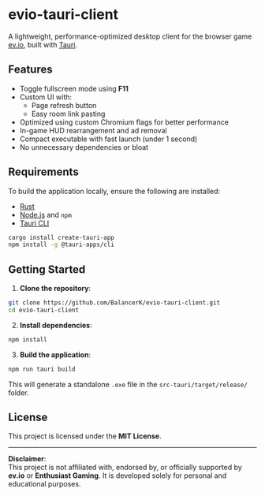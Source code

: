 # evio-tauri-client

A lightweight, performance-optimized desktop client for the browser game [ev.io](https://ev.io), built with [Tauri](https://tauri.app).

## Features

- Toggle fullscreen mode using **F11**
- Custom UI with:
  - Page refresh button  
  - Easy room link pasting  
- Optimized using custom Chromium flags for better performance
- In-game HUD rearrangement and ad removal
- Compact executable with fast launch (under 1 second)
- No unnecessary dependencies or bloat

## Requirements

To build the application locally, ensure the following are installed:

- [Rust](https://www.rust-lang.org/tools/install)
- [Node.js](https://nodejs.org/) and `npm`
- [Tauri CLI](https://tauri.app/v1/guides/getting-started/prerequisites)

```bash
cargo install create-tauri-app
npm install -g @tauri-apps/cli
```

## Getting Started

1. **Clone the repository**:

```bash
git clone https://github.com/BalancerK/evio-tauri-client.git
cd evio-tauri-client
```

2. **Install dependencies**:

```bash
npm install
```

3. **Build the application**:

```bash
npm run tauri build
```

This will generate a standalone `.exe` file in the `src-tauri/target/release/` folder.

## License

This project is licensed under the **MIT License**.

---

**Disclaimer**:  
This project is not affiliated with, endorsed by, or officially supported by **ev.io** or **Enthusiast Gaming**. It is developed solely for personal and educational purposes.
